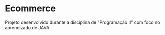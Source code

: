 # Ecommerce
Projeto desenvolvido durante a disciplina de "Programação II" com foco no aprendizado de JAVA.  
